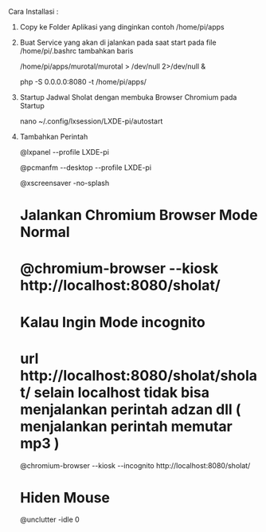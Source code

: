 Cara Installasi :
1. Copy ke Folder Aplikasi yang dinginkan contoh /home/pi/apps
2. Buat Service yang akan di jalankan pada saat start pada file /home/pi/.bashrc tambahkan baris

   /home/pi/apps/murotal/murotal > /dev/null 2>/dev/null &

   php -S 0.0.0.0:8080 -t /home/pi/apps/

3. Startup Jadwal Sholat dengan membuka Browser Chromium pada Startup

    nano ~/.config/lxsession/LXDE-pi/autostart

4. Tambahkan Perintah

    @lxpanel --profile LXDE-pi

    @pcmanfm --desktop --profile LXDE-pi

    @xscreensaver -no-splash

    # Jalankan Chromium Browser Mode Normal
    # @chromium-browser --kiosk http://localhost:8080/sholat/

    # Kalau Ingin Mode incognito
    # url http://localhost:8080/sholat/sholat/ selain localhost tidak bisa menjalankan perintah adzan dll ( menjalankan perintah memutar mp3 )
    @chromium-browser --kiosk --incognito http://localhost:8080/sholat/

    # Hiden Mouse
    @unclutter -idle 0    
